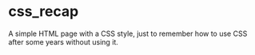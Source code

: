 # css_recap
A simple HTML page with a CSS style, just to remember how to use CSS after some years without using it.
